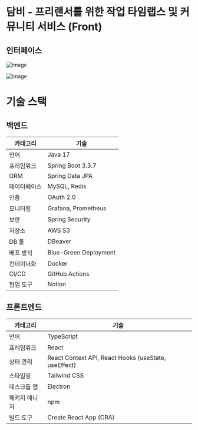 # 담비 - 프리랜서를 위한 작업 타임랩스 및 커뮤니티 서비스 (Front)

## 인터페이스

![image](https://github.com/user-attachments/assets/fb9e1622-9cfa-4c1b-99c2-544b3e5add92)

![image](https://github.com/user-attachments/assets/00707462-8d9c-4596-98f3-cac4c8e9b30b)

# 기술 스택

## 백엔드
| 카테고리 | 기술 |
|----------|------------|
| 언어 | Java 17 |
| 프레임워크 | Spring Boot 3.3.7 |
| ORM | Spring Data JPA |
| 데이터베이스 | MySQL, Redis |
| 인증 | OAuth 2.0 |
| 모니터링 | Grafana, Prometheus |
| 보안 | Spring Security |
| 저장소 | AWS S3 |
| DB 툴 | DBeaver |
| 배포 방식 | Blue-Green Deployment |
| 컨테이너화 | Docker |
| CI/CD | GitHub Actions |
| 협업 도구 | Notion |

## 프론트엔드
| 카테고리 | 기술 |
|----------|------------|
| 언어 | TypeScript |
| 프레임워크 | React |
| 상태 관리 | React Context API, React Hooks (useState, useEffect) |
| 스타일링 | Tailwind CSS |
| 데스크톱 앱 | Electron |
| 패키지 매니저 | npm |
| 빌드 도구 | Create React App (CRA) |
